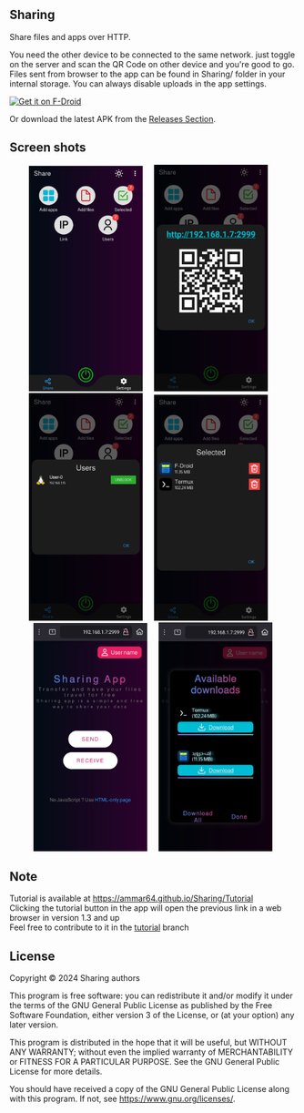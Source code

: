 Sharing
-------

Share files and apps over HTTP.

You need the other device to be connected to the same network. just toggle on the server and scan the QR Code on other device and you're good to go.
Files sent from browser to the app can be found in Sharing/ folder in your internal storage.
You can always disable uploads in the app settings. 

[<img src="https://fdroid.gitlab.io/artwork/badge/get-it-on.png"
     alt="Get it on F-Droid"
     height="80">](https://f-droid.org/packages/com.ammar.sharing/)

Or download the latest APK from the [Releases Section](https://github.com/Ammar64/Sharing/releases/latest).

Screen shots
-----------------

<p align="center" class="scroll" >
     <img width="200px" src="https://github.com/Ammar64/Sharing/blob/master/fastlane/metadata/android/en-US/images/phoneScreenshots/0.jpg" alt="App screen shot">
     &nbsp;&nbsp;&nbsp;
     <img width="200px" src="https://github.com/Ammar64/Sharing/blob/master/fastlane/metadata/android/en-US/images/phoneScreenshots/1.jpg" alt="App screen shot">
     &nbsp;&nbsp;&nbsp;
     <img width="200px" src="https://github.com/Ammar64/Sharing/blob/master/fastlane/metadata/android/en-US/images/phoneScreenshots/2.jpg" alt="App screen shot">
     &nbsp;&nbsp;&nbsp;
     <img width="200px" src="https://github.com/Ammar64/Sharing/blob/master/fastlane/metadata/android/en-US/images/phoneScreenshots/3.jpg" alt="App screen shot">
     &nbsp;&nbsp;&nbsp;
     <img width="200px" src="https://github.com/Ammar64/Sharing/blob/master/fastlane/metadata/android/en-US/images/phoneScreenshots/4.jpg" alt="App screen shot">
     &nbsp;&nbsp;&nbsp;
     <img width="200px" src="https://github.com/Ammar64/Sharing/blob/master/fastlane/metadata/android/en-US/images/phoneScreenshots/5.jpg" alt="App screen shot">
</p>


Note
----------------
Tutorial is available at https://ammar64.github.io/Sharing/Tutorial <br>
Clicking the tutorial button in the app will open the previous link in a web browser in version 1.3 and up<br>
Feel free to contribute to it in the [tutorial](https://github.com/Ammar64/Sharing/tree/tutorial) branch<br>

License
-------------
Copyright &copy; 2024 Sharing authors

This program is free software: you can redistribute it and/or modify it under the terms of the GNU General Public License as published by the Free Software Foundation, either version 3 of the License, or (at your option) any later version.

This program is distributed in the hope that it will be useful, but WITHOUT ANY WARRANTY; without even the implied warranty of MERCHANTABILITY or FITNESS FOR A PARTICULAR PURPOSE. See the GNU General Public License for more details.

You should have received a copy of the GNU General Public License along with this program. If not, see <https://www.gnu.org/licenses/>.
